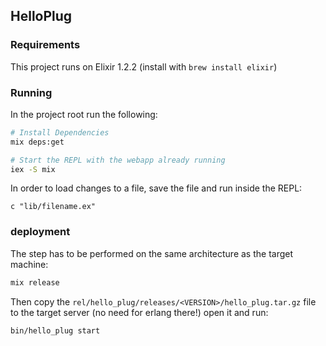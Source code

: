 ## HelloPlug

### Requirements

This project runs on Elixir 1.2.2 (install with `brew install elixir`)

### Running
In the project root run the following:

```sh
# Install Dependencies
mix deps:get

# Start the REPL with the webapp already running
iex -S mix
```

In order to load changes to a file, save the file and run inside the REPL:
```
c "lib/filename.ex"
```

### deployment
The step has to be performed on the same architecture as the target machine:

```sh
mix release
```

Then copy the `rel/hello_plug/releases/<VERSION>/hello_plug.tar.gz` file to
the target server (no need for erlang there!) open it and run:

```sh
bin/hello_plug start
```
